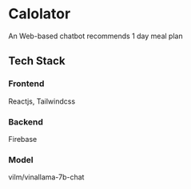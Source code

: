 # Calolator

An Web-based chatbot recommends 1 day meal plan

## Tech Stack

### Frontend

Reactjs, Tailwindcss

### Backend

Firebase

### Model

vilm/vinallama-7b-chat
